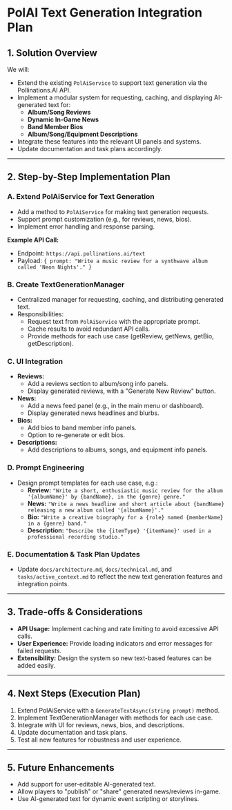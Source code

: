 # PolAI Text Generation Integration Plan

## 1. Solution Overview

We will:
- Extend the existing `PolAiService` to support text generation via the Pollinations.AI API.
- Implement a modular system for requesting, caching, and displaying AI-generated text for:
  - **Album/Song Reviews**
  - **Dynamic In-Game News**
  - **Band Member Bios**
  - **Album/Song/Equipment Descriptions**
- Integrate these features into the relevant UI panels and systems.
- Update documentation and task plans accordingly.

---

## 2. Step-by-Step Implementation Plan

### A. Extend PolAiService for Text Generation
- Add a method to `PolAiService` for making text generation requests.
- Support prompt customization (e.g., for reviews, news, bios).
- Implement error handling and response parsing.

**Example API Call:**
- Endpoint: `https://api.pollinations.ai/text`
- Payload: `{ prompt: "Write a music review for a synthwave album called 'Neon Nights'." }`

### B. Create TextGenerationManager
- Centralized manager for requesting, caching, and distributing generated text.
- Responsibilities:
  - Request text from `PolAiService` with the appropriate prompt.
  - Cache results to avoid redundant API calls.
  - Provide methods for each use case (getReview, getNews, getBio, getDescription).

### C. UI Integration
- **Reviews:**
  - Add a reviews section to album/song info panels.
  - Display generated reviews, with a "Generate New Review" button.
- **News:**
  - Add a news feed panel (e.g., in the main menu or dashboard).
  - Display generated news headlines and blurbs.
- **Bios:**
  - Add bios to band member info panels.
  - Option to re-generate or edit bios.
- **Descriptions:**
  - Add descriptions to albums, songs, and equipment info panels.

### D. Prompt Engineering
- Design prompt templates for each use case, e.g.:
  - **Review:**
    `"Write a short, enthusiastic music review for the album '{albumName}' by {bandName}, in the {genre} genre."`
  - **News:**
    `"Write a news headline and short article about {bandName} releasing a new album called '{albumName}'."`
  - **Bio:**
    `"Write a creative biography for a {role} named {memberName} in a {genre} band."`
  - **Description:**
    `"Describe the {itemType} '{itemName}' used in a professional recording studio."`

### E. Documentation & Task Plan Updates
- Update `docs/architecture.md`, `docs/technical.md`, and `tasks/active_context.md` to reflect the new text generation features and integration points.

---

## 3. Trade-offs & Considerations

- **API Usage:** Implement caching and rate limiting to avoid excessive API calls.
- **User Experience:** Provide loading indicators and error messages for failed requests.
- **Extensibility:** Design the system so new text-based features can be added easily.

---

## 4. Next Steps (Execution Plan)

1. Extend PolAiService with a `GenerateTextAsync(string prompt)` method.
2. Implement TextGenerationManager with methods for each use case.
3. Integrate with UI for reviews, news, bios, and descriptions.
4. Update documentation and task plans.
5. Test all new features for robustness and user experience.

---

## 5. Future Enhancements

- Add support for user-editable AI-generated text.
- Allow players to "publish" or "share" generated news/reviews in-game.
- Use AI-generated text for dynamic event scripting or storylines. 